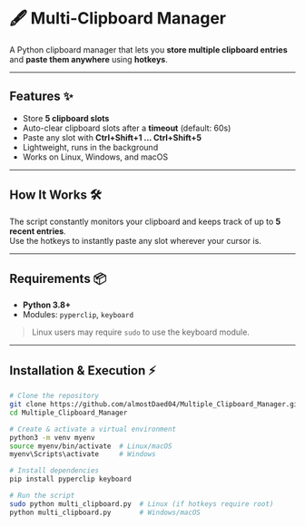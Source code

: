 # 🖋 Multi-Clipboard Manager

A Python clipboard manager that lets you **store multiple clipboard entries** and **paste them anywhere** using **hotkeys**.  

---

## Features ✨

- Store **5 clipboard slots**  
- Auto-clear clipboard slots after a **timeout** (default: 60s)  
- Paste any slot with **Ctrl+Shift+1 … Ctrl+Shift+5**  
- Lightweight, runs in the background  
- Works on Linux, Windows, and macOS  

---

## How It Works 🛠

The script constantly monitors your clipboard and keeps track of up to **5 recent entries**.  
Use the hotkeys to instantly paste any slot wherever your cursor is.  

---

## Requirements 📦

- **Python 3.8+**  
- Modules: `pyperclip`, `keyboard`  

> Linux users may require `sudo` to use the keyboard module.  

---

## Installation & Execution ⚡

```bash
# Clone the repository
git clone https://github.com/almostDaed04/Multiple_Clipboard_Manager.git
cd Multiple_Clipboard_Manager

# Create & activate a virtual environment
python3 -m venv myenv
source myenv/bin/activate  # Linux/macOS
myenv\Scripts\activate     # Windows

# Install dependencies
pip install pyperclip keyboard

# Run the script
sudo python multi_clipboard.py  # Linux (if hotkeys require root)
python multi_clipboard.py       # Windows/macOS
